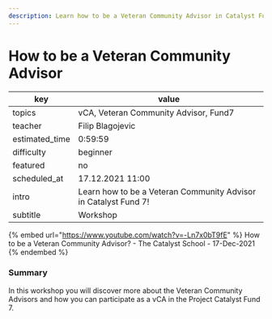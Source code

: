 ```yaml
---
description: Learn how to be a Veteran Community Advisor in Catalyst Fund 7!
---
```


# How to be a Veteran Community Advisor

| key             | value                                                           |
| --------------- | --------------------------------------------------------------- |
| topics          | vCA, Veteran Community Advisor, Fund7                           |
| teacher         | Filip Blagojevic                                                |
| estimated\_time | 0:59:59                                                         |
| difficulty      | beginner                                                        |
| featured        | no                                                              |
| scheduled\_at   | 17.12.2021 11:00                                                |
| intro           | Learn how to be a Veteran Community Advisor in Catalyst Fund 7! |
| subtitle        | Workshop                                                        |

{% embed url="https://www.youtube.com/watch?v=-Ln7x0bT9fE" %}
How to be a Veteran Community Advisor? - The Catalyst School - 17-Dec-2021
{% endembed %}

### Summary

In this workshop you will discover more about the Veteran Community Advisors and how you can participate as a vCA in the Project Catalyst Fund 7.
